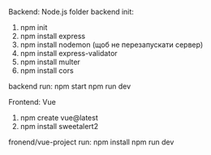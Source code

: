 Backend: Node.js
folder backend init:
1. npm init
2. npm install express
3. npm install nodemon (щоб не перезапускати сервер)
4. npm install express-validator
5. npm install multer
6. npm install cors


backend run:
npm start
npm run dev

Frontend: Vue
1. npm create vue@latest
2. npm install sweetalert2


fronend/vue-project run:
npm install
npm run dev